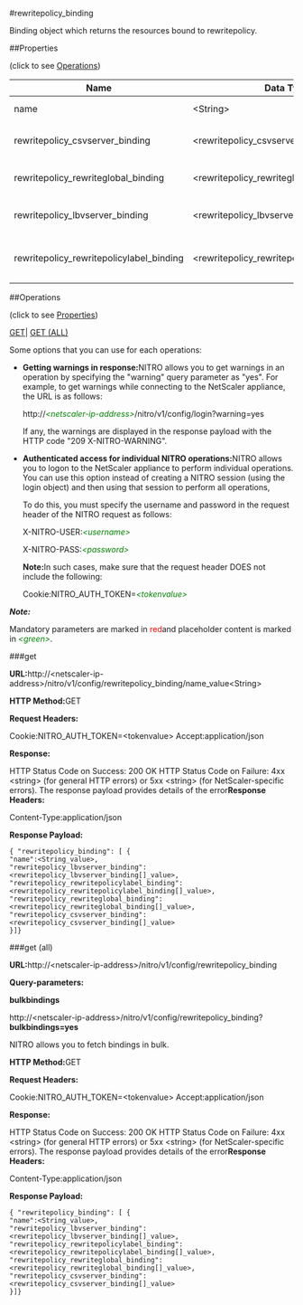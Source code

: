 #rewritepolicy_binding

Binding object which returns the resources bound to rewritepolicy.


##Properties 
<span>(click to see [Operations](#opera))</span>


<table><thead><tr><th>Name</th><th>Data Type</th><th>Permissions</th><th>Description</th></tr></thead><tbody><tr><td>name</td><td>&lt;String></td><td>Read-write</td><td>Name of the rewrite policy.</td></tr><tr><td>rewritepolicy_csvserver_binding</td><td>&lt;rewritepolicy_csvserver_binding[]></td><td>Read-only</td><td>csvserver that can be bound to rewritepolicy.</td></tr><tr><td>rewritepolicy_rewriteglobal_binding</td><td>&lt;rewritepolicy_rewriteglobal_binding[]></td><td>Read-only</td><td>rewriteglobal that can be bound to rewritepolicy.</td></tr><tr><td>rewritepolicy_lbvserver_binding</td><td>&lt;rewritepolicy_lbvserver_binding[]></td><td>Read-only</td><td>lbvserver that can be bound to rewritepolicy.</td></tr><tr><td>rewritepolicy_rewritepolicylabel_binding</td><td>&lt;rewritepolicy_rewritepolicylabel_binding[]></td><td>Read-only</td><td>rewritepolicylabel that can be bound to rewritepolicy.</td></tr></tbody></table>
##Operations 
<span>(click to see [Properties](#prope))</span>


[GET]()| [GET (ALL)](#ge)


Some options that you can use for each operations:
<ul><li><p><b>Getting warnings in response:</b>NITRO allows you to get warnings in an operation by specifying the "warning" query parameter as "yes". For example, to get warnings while connecting to the NetScaler appliance, the URL is as follows:</p><p>http://<span style="color:green;font-style:italic;">&lt;netscaler-ip-address&gt;</span>/nitro/v1/config/login?warning=yes</p><p>If any, the warnings are displayed in the response payload with the HTTP code "209 X-NITRO-WARNING".</p></li><li><p><b>Authenticated access for individual NITRO operations:</b>NITRO allows you to logon to the NetScaler appliance to perform individual operations. You can use this option instead of creating a NITRO session (using the login object) and then using that session to perform all operations,</p><p>To do this, you must specify the username and password in the request header of the NITRO request as follows:</p><p>X-NITRO-USER:<span style="color:green;font-style:italic;">&lt;username&gt;</span></p><p>X-NITRO-PASS:<span style="color:green;font-style:italic;">&lt;password&gt;</span></p><p><b>Note:</b>In such cases, make sure that the request header DOES not include the following:</p><p>Cookie:NITRO_AUTH_TOKEN=<span style="color:green;font-style:italic;">&lt;tokenvalue&gt;</span></p></li></ul>



***Note:*** 
Mandatory parameters are marked in <span style="color:#FF0000;">red</span>and placeholder content is marked in <span style="color:green;font-style:italic">&lt;green&gt;</span>.

###get



<b>URL:</b>http://&lt;netscaler-ip-address&gt;/nitro/v1/config/rewritepolicy_binding/name_value&lt;String&gt;
<b>HTTP Method:</b>GET
<b>Request Headers:</b>

Cookie:NITRO_AUTH_TOKEN=&lt;tokenvalue&gt;Accept:application/json

<b>Response:</b>
HTTP Status Code on Success: 200 OKHTTP Status Code on Failure: 4xx &lt;string&gt; (for general HTTP errors) or 5xx &lt;string&gt; (for NetScaler-specific errors). The response payload provides details of the error<b>Response Headers:</b>

Content-Type:application/json

<b>Response Payload: </b>```{ "rewritepolicy_binding": [ {"name":<String_value>,"rewritepolicy_lbvserver_binding":<rewritepolicy_lbvserver_binding[]_value>,"rewritepolicy_rewritepolicylabel_binding":<rewritepolicy_rewritepolicylabel_binding[]_value>,"rewritepolicy_rewriteglobal_binding":<rewritepolicy_rewriteglobal_binding[]_value>,"rewritepolicy_csvserver_binding":<rewritepolicy_csvserver_binding[]_value>}]}```



###get (all)



<b>URL:</b>http://&lt;netscaler-ip-address&gt;/nitro/v1/config/rewritepolicy_binding
<b>Query-parameters:</b>
<b>bulkbindings</b>
http://&lt;netscaler-ip-address&gt;/nitro/v1/config/rewritepolicy_binding?<b>bulkbindings=yes</b>
NITRO allows you to fetch bindings in bulk.



<b>HTTP Method:</b>GET
<b>Request Headers:</b>

Cookie:NITRO_AUTH_TOKEN=&lt;tokenvalue&gt;Accept:application/json

<b>Response:</b>
HTTP Status Code on Success: 200 OKHTTP Status Code on Failure: 4xx &lt;string&gt; (for general HTTP errors) or 5xx &lt;string&gt; (for NetScaler-specific errors). The response payload provides details of the error<b>Response Headers:</b>

Content-Type:application/json

<b>Response Payload: </b>```{ "rewritepolicy_binding": [ {"name":<String_value>,"rewritepolicy_lbvserver_binding":<rewritepolicy_lbvserver_binding[]_value>,"rewritepolicy_rewritepolicylabel_binding":<rewritepolicy_rewritepolicylabel_binding[]_value>,"rewritepolicy_rewriteglobal_binding":<rewritepolicy_rewriteglobal_binding[]_value>,"rewritepolicy_csvserver_binding":<rewritepolicy_csvserver_binding[]_value>}]}```



